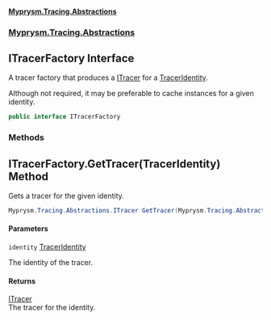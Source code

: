 #### [Myprysm.Tracing.Abstractions](index.md 'index')
### [Myprysm.Tracing.Abstractions](index.md#Myprysm.Tracing.Abstractions 'Myprysm.Tracing.Abstractions')

## ITracerFactory Interface

A tracer factory that produces a [ITracer](Myprysm.Tracing.Abstractions.ITracer.md 'Myprysm.Tracing.Abstractions.ITracer') for a [TracerIdentity](Myprysm.Tracing.Abstractions.TracerIdentity.md 'Myprysm.Tracing.Abstractions.TracerIdentity').  
  
Although not required, it may be preferable to cache instances for a given identity.

```csharp
public interface ITracerFactory
```
### Methods

<a name='Myprysm.Tracing.Abstractions.ITracerFactory.GetTracer(Myprysm.Tracing.Abstractions.TracerIdentity)'></a>

## ITracerFactory.GetTracer(TracerIdentity) Method

Gets a tracer for the given identity.

```csharp
Myprysm.Tracing.Abstractions.ITracer GetTracer(Myprysm.Tracing.Abstractions.TracerIdentity identity);
```
#### Parameters

<a name='Myprysm.Tracing.Abstractions.ITracerFactory.GetTracer(Myprysm.Tracing.Abstractions.TracerIdentity).identity'></a>

`identity` [TracerIdentity](Myprysm.Tracing.Abstractions.TracerIdentity.md 'Myprysm.Tracing.Abstractions.TracerIdentity')

The identity of the tracer.

#### Returns
[ITracer](Myprysm.Tracing.Abstractions.ITracer.md 'Myprysm.Tracing.Abstractions.ITracer')  
The tracer for the identity.